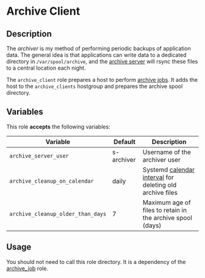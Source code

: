 Archive Client
==============

Description
-----------

The _archiver_ is my method of performing periodic backups of application data.
The general idea is that applications can write data to a dedicated directory in
`/var/spool/archive`, and the [archive server](../archive_server) will rsync these
files to a central location each night.

The `archive_client` role prepares a host to perform [archive jobs](../archive_job).
It adds the host to the `archive_clients` hostgroup and prepares the archive spool
directory.


Variables
---------

This role **accepts** the following variables:

Variable                          | Default    | Description
----------------------------------|------------|------------
`archive_server_user`             | s-archiver | Username of the archiver user
`archive_cleanup_on_calendar`     | daily      | Systemd [calendar interval](https://www.freedesktop.org/software/systemd/man/systemd.time.html#Calendar%20Events) for deleting old archive files
`archive_cleanup_older_than_days` | 7          | Maximum age of files to retain in the archive spool (days)


Usage
-----

You should not need to call this role directory. It is a dependency of the
[archive\_job](../archive_job) role.
